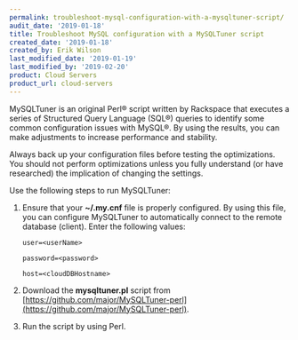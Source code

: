 ```yaml
---
permalink: troubleshoot-mysql-configuration-with-a-mysqltuner-script/
audit_date: '2019-01-18'
title: Troubleshoot MySQL configuration with a MySQLTuner script
created_date: '2019-01-18'
created_by: Erik Wilson
last_modified_date: '2019-01-19'
last_modified_by: '2019-02-20'
product: Cloud Servers
product_url: cloud-servers
---
```


MySQLTuner is an original Perl® script written by Rackspace that executes a series of Structured Query Language (SQL®) queries to identify some common configuration issues with MySQL®. By using the results, you can make adjustments to increase performance and stability.

Always back up your configuration files before testing the optimizations. You should not perform optimizations unless you fully understand (or have researched) the implication of changing the settings.

Use the following steps to run MySQLTuner:

1. Ensure that your  **~/.my.cnf** file is properly configured. By using this file, you can configure
   MySQLTuner to automatically connect to the remote database (client). Enter the following values:

       user=<userName>

       password=<password>

       host=<cloudDBHostname>

2. Download the **mysqltuner.pl** script from [https://github.com/major/MySQLTuner-perl](https://github.com/major/MySQLTuner-perl).

3. Run the script by using Perl.
